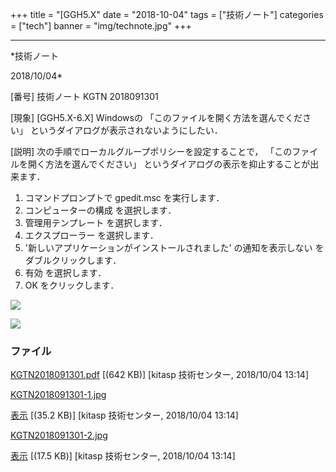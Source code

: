 ﻿+++
title = "[GGH5.X"
date = "2018-10-04"
tags = ["技術ノート"]
categories = ["tech"]
banner = "img/technote.jpg"
+++

-----------------------------------------------------------------------------------------------------------------------------

*技術ノート

2018/10/04*


[番号]
技術ノート KGTN 2018091301

[現象]
[GGH5.X-6.X] Windowsの 「このファイルを開く方法を選んでください」
というダイアログが表示されないようにしたい．

[説明]
次の手順でローカルグループポリシーを設定することで，
「このファイルを開く方法を選んでください」
というダイアログの表示を抑止することが出来ます．

1. コマンドプロンプトで gpedit.msc を実行します．
2. コンピューターの構成 を選択します．
3. 管理用テンプレート を選択します．
4. エクスプローラー を選択します．
5. '新しいアプリケーションがインストールされました' の通知を表示しない
をダブルクリックします．
6. 有効 を選択します．
7. OK をクリックします．

![](http://techreport.kitasp.net/attachments/download/4161/KGTN2018091301-1.jpg)

![](http://techreport.kitasp.net/attachments/download/4162/KGTN2018091301-2.jpg)


### ファイル

 
 


[KGTN2018091301.pdf](http://techreport.kitasp.net/attachments/download/4160/KGTN2018091301.pdf)
 [(642 KB)] [kitasp 技術センター, 2018/10/04
13:14]

[KGTN2018091301-1.jpg](http://techreport.kitasp.net/attachments/download/4161/KGTN2018091301-1.jpg)

[表示](http://techreport.kitasp.net/attachments/4161/KGTN2018091301-1.jpg "表示")
 [(35.2 KB)] [kitasp 技術センター, 2018/10/04
13:14]

[KGTN2018091301-2.jpg](http://techreport.kitasp.net/attachments/download/4162/KGTN2018091301-2.jpg)

[表示](http://techreport.kitasp.net/attachments/4162/KGTN2018091301-2.jpg "表示")
 [(17.5 KB)] [kitasp 技術センター, 2018/10/04
13:14]


 


 

